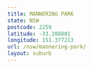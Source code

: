 ```yaml
---
title: MANNERING PARK
state: NSW
postcode: 2259
latitude: -33.208801
longitude: 151.377213
url: /nsw/mannering-park/
layout: suburb
---
```


